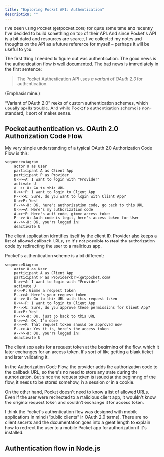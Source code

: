 ```yaml
---
title: "Exploring Pocket API: Authentication"
description: ""
---
```


I've been using Pocket (getpocket.com) for quite some time and recently I've decided to build something on top of their API. And since Pocket's API is a bit dated and resources are scarce, I've collected my notes and thoughts on the API as a future reference for myself – perhaps it will be useful to you.

The first thing I needed to figure out was authentication. The good news is the authentication flow is [well documented](https://getpocket.com/developer/docs/authentication). The bad news is immediately in the first sentence:

> The Pocket Authentication API uses _a variant of OAuth 2.0_ for authentication.

(Emphasis mine.)

“Variant of OAuth 2.0” reeks of custom authentication schemes, which usually spells trouble. And while Pocket's authentication scheme is non-standard, it sort of makes sense.

## Pocket authentication vs. OAuth 2.0 Authorization Code Flow

My very simple understanding of a typical OAuth 2.0 Authorization Code Flow is this:

```mermaid
sequenceDiagram
    actor U as User
    participant A as Client App
    participant P as Provider
    U->>+A: I want to login with "Provider"
    activate U
    A-->>-U: Go to this URL
    U->>+P: I want to login to Client App
    P-->>U: Sure, do you want to login with Client App?
    U->>P: Yes!
    P-->>-U: OK, here's authorization code, go back to this URL
    U->>+A: Here's my authorization code
    A->>+P: Here's auth code, gimme access token
    P-->>-A: Auth code is legit, here's access token for User
    A-->>-U: OK, you're logged in!
    deactivate U
```

The client application identifies itself by the client ID. Provider also keeps a list of allowed callback URLs, so it's not possible to steal the authorization code by redirecting the user to a malicious app.

Pocket's authentication scheme is a bit different:

```mermaid
sequenceDiagram
    actor U as User
    participant A as Client App
    participant P as Provider<br>(getpocket.com)
    U->>+A: I want to login with "Provider"
    activate U
    A->>P: Gimme a request token
    P-->>A: Here's your request token
    A-->>-U: Go to this URL with this request token
    U->>+P: I want to login to Client App
    P-->>U: Sure, do you approve these permissions for Client App?
    U->>P: Yes!
    P-->>-U: OK, just go back to this URL
    U->>+A: OK, I'm done
    A->>+P: That request token should be approved now
    P-->>-A: Yes it is, here's the access token
    A-->>-U: OK, you're logged in!
    deactivate U
```

The client app asks for a request token at the beginning of the flow, which it later exchanges for an access token. It's sort of like getting a blank ticket and later validating it.

In the Authorization Code Flow, the provider adds the authorization code to the callback URL, so there's no need to store any state during the authorization. But since the request token is issued at the beginning of the flow, it needs to be stored somehow, in a session or in a cookie.

On the other hand, Pocket doesn't need to know a list of allowed URLs. Even if the user were redirected to a malicious client app, it wouldn't know the original request token and couldn't exchange it for access token.

I think the Pocket's authentication flow was designed with mobile applications in mind (“public clients” in OAuth 2.0 terms). There are no client secrets and the documentation goes into a great length to explain how to redirect the user to a mobile Pocket app for authorization if it's installed.

## Authentication flow in Node.js

